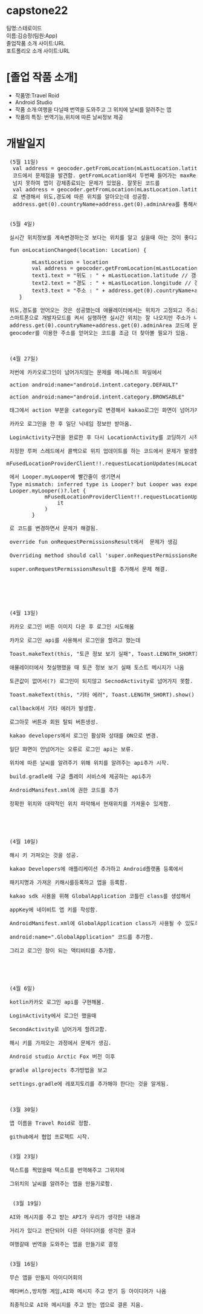 # capstone22

팀명:스테로이드<br>
이름:김승정(팀원:App)<br>
졸업작품 소개 사이트:URL<br>
포트폴리오 소개 사이트:URL<p>
 # [졸업 작품 소개]
- 작품명:Travel Roid
- Android Studio
- 작품 소개:여행을 다닐때 번역을 도와주고 그 위치에 날씨를 알려주는 앱
- 작품의 특징: 번역기능,위치에 따른 날씨정보 제공
        
 # 개발일지
 
 <PRE>
 (5월 11일)
  val address = geocoder.getFromLocation(mLastLocation.latitude,mLastLocation.longitude,1)
  코드에서 문제점을 발견함. getFromLocation에서 두번째 들어가는 maxResults값을 1로 지정해서 문자열이 1크기를
  넘지 못하여 앱이 강제종료되는 문제가 있었음. 잘못된 코드를 
  val address = geocoder.getFromLocation(mLastLocation.latitude,mLastLocation.longitude,10)
  로 변경해서 위도,경도에 따른 위치를 알아오는데 성공함.
  address.get(0).countryName+address.get(0).adminArea를 통해서 국가와 도시에 이름을 출력함.
  
  
 (5월 4일)<br>
 실시간 위치정보를 계속변경하는것 보다는 위치를 알고 싶을때 아는 것이 좋다고 판단하여 코드를 변경함.<br>
 fun onLocationChanged(location: Location) {<br>
        mLastLocation = location
        val address = geocoder.getFromLocation(mLastLocation.latitude,mLastLocation.longitude,1)
        text1.text = "위도 : " + mLastLocation.latitude // 갱신 된 위도
        text2.text = "경도 : " + mLastLocation.longitude // 갱신 된 경도
        text3.text = "주소 : " + address.get(0).countryName+address.get(0).adminArea
    }<br>
 위도,경도를 얻어오는 것은 성공했는데 애뮬레이터에서는 위치가 고정되고 주소는 잘나옴.
 스마트폰으로 개발자모드를 켜서 실행하면 실시간 위치는 잘 나오지만 주소가 나오지않음.
 address.get(0).countryName+address.get(0).adminArea 코드에 문법적인 문제가 있는것같음.
 geocoder를 이용한 주소를 얻어오는 코드를 조금 더 찾아볼 필요가 있음.
  
  
 
 (4월 27일)<br>
 저번에 카카오로그인이 넘어가지않는 문제를 메니페스트 파일에서 <br>
 action android:name="android.intent.category.DEFAULT" <br>
 action android:name="android.intent.category.BROWSABLE" <br>
 태그에서 action 부분을 category로 변경해서 kakao로그인 화면이 넘어가지 않는 문제를 해결함.<br>
 카카오 로그인을 한 후 일단 닉네임 정보만 받아옴.<br>
 LoginActivity구현을 완료한 후 다시 LocationActivity를 코딩하기 시작함<br>
 지정한 루퍼 스레드에서 콜백으로 위치 업데이트를 하는 코드에서 문제가 발생함.<br>
mFusedLocationProviderClient!!.requestLocationUpdates(mLocationRequest, mLocationCallback, Looper.myLooper())<br>
 에서 Looper.myLooper에 빨간줄이 생기면서
 Type mismatch: inferred type is Looper? but Looper was expected 라는 오류 메시지가 출력됨
 Looper.myLooper()?.let {
            mFusedLocationProviderClient!!.requestLocationUpdates(mLocationRequest, mLocationCallback,
                it
            )
        }<br>
 로 코드를 변경하면서 문제가 해결됨.<br>
 override fun onRequestPermissionsResult에서  문제가 생김<br>
 Overriding method should call 'super.onRequestPermissionsResult'라는 오류메시지가 발생함.<br>
 super.onRequestPermissionsResult를 추가해서 문제 해결.<br>
 
 
 
 
 
 (4월 13일)<br>
 카카오 로그인 버튼 이미지 다운 후 로그인 시도해봄<br>
 카카오 로그인 api를 사용해서 로그인을 할려고 했는데<br>
 Toast.makeText(this, "토큰 정보 보기 실패", Toast.LENGTH_SHORT).show()<br>
 애뮬레이터에서 첫실행했을 때 토큰 정보 보기 실패 토스트 메시지가 나옴<br>
 토큰값이 없어서(?) 로그인이 되지않고 SecnodActivity로 넘어가지 못함.<br>
 Toast.makeText(this, "기타 에러", Toast.LENGTH_SHORT).show()<br>
 callback에서 기타 에러가 발생함. <br>
 로그아웃 버튼과 회원 탈퇴 버튼생성.<br>
 kakao developers에서 로그인 활상화 상태를 ON으로 변경.<br>
 일단 화면이 안넘어가는 오류로 로그인 api는 보류.<br>
 위치에 따른 날씨를 알려주기 위해 위치를 알려주는 api추가 시작.<br>
 build.gradle에 구글 플레이 서비스에 제공하는 api추가<br>
 AndroidManifest.xml에 권한 코드를 추가<br>
 정확한 위치와 대략적인 위치 파악해서 현재위치를 가져올수 있게함.<br>
 
 
 
 
 (4월 10일)<br>
 해시 키 가져오는 것을 성공.<br>
 kakao Developers에 애플리케이션 추가하고 Android플랫폼 등록에서<br> 
 패키지명과 가져온 키해시를등록하고 앱을 등록함.<br>
 kakao sdk 사용을 위해 GlobalApplication 코틀린 class를 생성해서<br>
 appKey에 네이비트 앱 키를 작성함.<br>
 AndroidManifest.xml에 GlobalApplication class가 사용될 수 있도록<br>
 android:name=".GlobalApplication" 코드를 추가함.<br>
 그리고 로그인 창이 되는 액티비티를 추가함.<br>
 
 
 
 
 (4월 6일)<br>
 kotlin카카오 로그인 api를 구현해봄.<br>
 LoginActivity에서 로그인 했을때 <br>
 SecondActivity로 넘어가게 할려고함.<br>
 해시 키를 가져오는 과정에서 문제가 생김.<br>
 Android studio Arctic Fox 버전 이후 <br>
 gradle allprojects 추가방법을 보고 <br>
 settings.gradle에 레포지토리를 추가해야 한다는 것을 알게됨.<br>


 (3월 30일)<br>
 앱 이름을 Travel Roid로 정함.<br>
 github에서 협업 프로젝트 시작.<br>
 
 (3월 23일)<br>
 텍스트를 찍었을때 텍스트를 번역해주고 그위치에<br> 
 그위치의 날씨를 알려주는 앱을 만들기로함.<br>
 
  (3월 19일)<br>
 AI와 메시지를 주고 받는 API가 우리가 생각한 내용과<br> 
 거리가 있다고 판단되어 다른 아이디어를 생각한 결과<br>
 여행갈때 번역을 도와주는 앱을 만들기로 결정<br> 
        
 (3월 16일)<br>
 무슨 앱을 만들지 아이디어회의<br>
 메타버스,방치형 게임,AI와 메시지 주고 받기 등 아이디어가 나옴<br>
 최종적으로 AI와 메시지를 주고 받는 앱으로 결론 지음.
        
       
 

        
        
 
 

        
  
        
 
        
        
        


